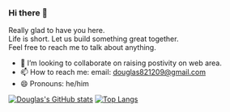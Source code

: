 ### Hi there 👋

Really glad to have you here.<br>
Life is short. Let us build something great together.<br>
Feel free to reach me to talk about anything.<br>

- 👯 I’m looking to collaborate on raising postivity on web area. 
- 📫 How to reach me: email: douglas821209@gmail.com
- 😄 Pronouns: he/him

[![Douglas's GitHub stats](https://github-readme-stats.vercel.app/api?username=douglashwang82&hide=stars&show_icons=true&theme=buefy)](https://github.com/douglashwang82/github-readme-stats)
[![Top Langs](https://github-readme-stats.vercel.app/api/top-langs/?username=douglashwang82&layout=compact&hide=html,css&theme=buefy)](https://github.com/douglashwang82/github-readme-stats)
